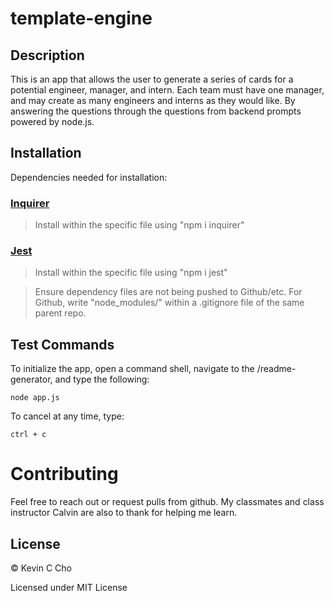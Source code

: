 # template-engine

## Description

This is an app that allows the user to generate a series of cards for a potential engineer, manager, and intern. Each team must have one manager, and may create as many engineers and interns as they would like. By answering the questions through the questions from backend prompts powered by node.js.
## Installation

Dependencies needed for installation:

### [Inquirer](https://www.npmjs.com/package/inquirer)
> Install within the specific file using "npm i inquirer"
### [Jest](https://jestjs.io/)
> Install within the specific file using "npm i jest"

> Ensure dependency files are not being pushed to Github/etc. For Github, write "node_modules/" within a .gitignore file of the same parent repo. 
## Test Commands

To initialize the app, open a command shell, navigate to the /readme-generator, and type the following:

`` node app.js
``

To cancel at any time, type:

``ctrl + c
``
# Contributing
Feel free to reach out or request pulls from github. My classmates and class instructor Calvin are also to thank for helping me learn.

## License
© Kevin C Cho

Licensed under MIT License